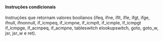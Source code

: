 #### Instruções condicionais 

Instruções que retornam valores boolianos (ifeq, ifne, iflt, ifle, ifgt, ifge, ifnull, ifnonnull, if_icmpeq, if_icmpne, if_icmplt, if_icmple, if_icmpgt if_icmpge, if_acmpeq, if_acmpne, tableswitch elookupswitch, goto, goto_w, jsr, jsr_w e ret).